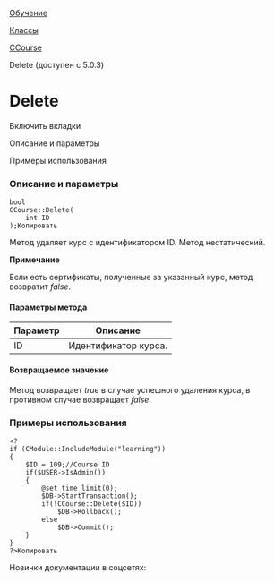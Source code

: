 [Обучение](/api_help/learning/index.php)

[Классы](/api_help/learning/classes/index.php)

[CCourse](/api_help/learning/classes/ccourse/index.php)

Delete (доступен с 5.0.3)

Delete
======

Включить вкладки

Описание и параметры

Примеры использования

### Описание и параметры

```
bool
CCourse::Delete(
	int ID
);Копировать
```

Метод удаляет курс с идентификатором ID. Метод нестатический.

**Примечание**

Если есть сертификаты, полученные за указанный курс, метод возвратит *false*.

#### Параметры метода

| Параметр | Описание |
| --- | --- |
| ID | Идентификатор курса. |

#### Возвращаемое значение

Метод возвращает *true* в случае успешного удаления курса, в противном случае возвращает *false*.

### Примеры использования

```
<?
if (CModule::IncludeModule("learning"))
{
	$ID = 109;//Course ID
	if($USER->IsAdmin())
	{
		@set_time_limit(0);
		$DB->StartTransaction();
		if(!CCourse::Delete($ID))
			$DB->Rollback();
		else
			$DB->Commit();
	}
}
?>Копировать
```

Новинки документации в соцсетях:
